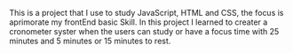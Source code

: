 This is a project that I use to study JavaScript, HTML and CSS, the focus is aprimorate my frontEnd basic Skill. In this project I learned to creater a cronometer syster 
when the users can study or have a focus time with 25 minutes and 5 minutes or 15 minutes to rest.
